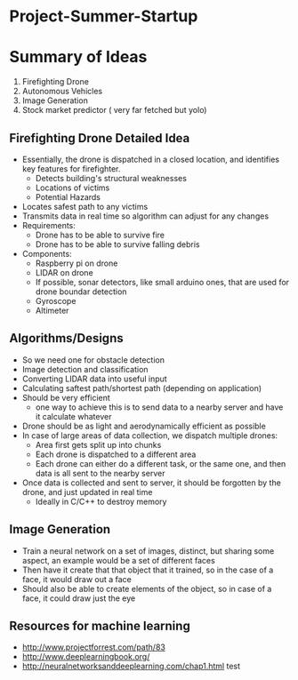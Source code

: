 # Project-Summer-Startup

Summary of Ideas
==================
1) Firefighting Drone
2) Autonomous Vehicles
3) Image Generation
4) Stock market predictor ( very far fetched but yolo)

Firefighting Drone Detailed Idea
------------------
* Essentially, the drone is dispatched in a closed location, and identifies key features for firefighter.
  * Detects building's structural weaknesses
  * Locations of victims
  * Potential Hazards
* Locates safest path to any victims
* Transmits data in real time so algorithm can adjust for any changes
* Requirements:
  * Drone has to be able to survive fire
  * Drone has to be able to survive falling debris
* Components:
  * Raspberry pi on drone
  * LIDAR on drone
  * If possible, sonar detectors, like small arduino ones, that are used for drone boundar detection
  * Gyroscope
  * Altimeter

Algorithms/Designs
---------------
* So we need one for obstacle detection
* Image detection and classification
* Converting LIDAR data into useful input
* Calculating saftest path/shortest path (depending on application)
* Should be very efficient
  * one way to achieve this is to send data to a nearby server and have it calculate whatever
* Drone should be as light and aerodynamically efficient as possible 
* In case of large areas of data collection, we dispatch multiple drones:
  * Area first gets split up into chunks
  * Each drone is dispatched to a different area
  * Each drone can either do a different task, or the same one, and then data is all sent to the nearby server
* Once data is collected and sent to server, it should be forgotten by the drone, and just updated in real time
  * Ideally in C/C++ to destroy memory

Image Generation
--------------
* Train a neural network on a set of images, distinct, but sharing some aspect, an example would be a set of different faces
* Then have it create that that object that it trained, so in the case of a face, it would draw out a face
* Should also be able to create elements of the object, so in case of a face, it could draw just the eye 


Resources for machine learning
-------------------
* http://www.projectforrest.com/path/83
* http://www.deeplearningbook.org/
* http://neuralnetworksanddeeplearning.com/chap1.html
test
